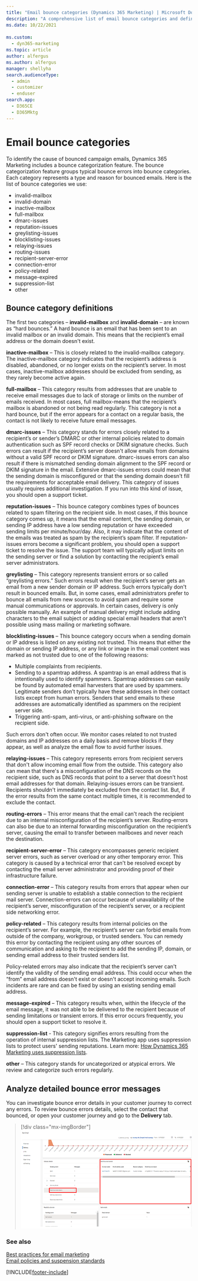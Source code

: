 ```yaml
---
title: "Email bounce categories (Dynamics 365 Marketing) | Microsoft Docs"
description: "A comprehensive list of email bounce categories and definitions for Dynamics 365 Marketing."
ms.date: 10/22/2021

ms.custom: 
  - dyn365-marketing
ms.topic: article
author: alfergus
ms.author: alfergus
manager: shellyha
search.audienceType: 
  - admin
  - customizer
  - enduser
search.app: 
  - D365CE
  - D365Mktg
---
```


# Email bounce categories

To identify the cause of bounced campaign emails, Dynamics 365 Marketing includes a bounce categorization feature. The bounce categorization feature groups typical bounce errors into bounce categories. Each category represents a type and reason for bounced emails. Here is the list of bounce categories we use:

- invalid-mailbox  
- invalid-domain  
- inactive-mailbox  
- full-mailbox
- dmarc-issues  
- reputation-issues  
- greylisting-issues  
- blocklisting-issues  
- relaying-issues  
- routing-issues  
- recipient-server-error  
- connection-error  
- policy-related  
- message-expired  
- suppression-list  
- other

## Bounce category definitions

The first two categories – **invalid-mailbox** and **invalid-domain** – are known as “hard bounces.” A hard bounce is an email that has been sent to an invalid mailbox or an invalid domain. This means that the recipient’s email address or the domain doesn't exist.

**inactive-mailbox** – This is closely related to the invalid-mailbox category. The inactive-mailbox category indicates that the recipient’s address is disabled, abandoned, or no longer exists on the recipient’s server. In most cases, inactive-mailbox addresses should be excluded from sending, as they rarely become active again.

**full-mailbox** – This category results from addresses that are unable to receive email messages due to lack of storage or limits on the number of emails received. In most cases, full mailbox-means that the recipient’s mailbox is abandoned or not being read regularly. This category is not a hard bounce, but if the error appears for a contact on a regular basis, the contact is not likely to receive future email messages.

**dmarc-issues** – This category stands for errors closely related to a recipient’s or sender’s DMARC or other internal policies related to domain authentication such as SPF record checks or DKIM signature checks. Such errors can result if the recipient’s server doesn't allow emails from domains without a valid SPF record or DKIM signature. dmarc-issues errors can also result if there is mismatched sending domain alignment to the SPF record or DKIM signature in the email. Extensive dmarc-issues errors could mean that the sending domain is misconfigured or that the sending domain doesn't fill the requirements for acceptable email delivery. This category of issues usually requires additional investigation. If you run into this kind of issue, you should open a support ticket.

**reputation-issues** – This bounce category combines types of bounces related to spam filtering on the recipient side. In most cases, if this bounce category comes up, it means that the email content, the sending domain, or sending IP address have a low sending reputation or have exceeded sending limits per minute/hour/day. Also, it may indicate that the content of the emails was treated as spam by the recipient’s spam filter. If reputation-issues errors become a significant problem, you should open a support ticket to resolve the issue. The support team will typically adjust limits on the sending server or find a solution by contacting the recipient’s email server administrators.

**greylisting** – This category represents transient errors or so called “greylisting errors.” Such errors result when the recipient’s server gets an email from a new sender domain or IP address. Such errors typically don't result in bounced emails. But, in some cases, email administrators prefer to bounce all emails from new sources to avoid spam and require some manual communications or approvals. In certain cases, delivery is only possible manually. An example of manual delivery might include adding characters to the email subject or adding special email headers that aren't possible using mass mailing or marketing software.

**blocklisting-issues** – This bounce category occurs when a sending domain or IP address is listed on any existing not trusted. This means that either the domain or sending IP address, or any link or image in the email content was marked as not trusted due to one of the following reasons:

- Multiple complaints from recipients.
- Sending to a spamtrap address. A spamtrap is an email address that is intentionally used to identify spammers. Spamtrap addresses can easily be found by automated email harvesters that are used by spammers. Legitimate senders don’t typically have these addresses in their contact lists except from human errors. Senders that send emails to these addresses are automatically identified as spammers on the recipient server side.
- Triggering anti-spam, anti-virus, or anti-phishing software on the recipient side.

Such errors don't often occur. We monitor cases related to not trusted domains and IP addresses on a daily basis and remove blocks if they appear, as well as analyze the email flow to avoid further issues.

**relaying-issues** – This category represents errors from recipient servers that don't allow incoming email flow from the outside. This category also can mean that there's a misconfiguration of the DNS records on the recipient side, such as DNS records that point to a server that doesn't host email addresses for that domain. Relaying-issues errors can be transient. Recipients shouldn't immediately be excluded from the contact list. But, if the error results from the same contact multiple times, it is recommended to exclude the contact.

**routing-errors** – This error means that the email can't reach the recipient due to an internal misconfiguration of the recipient’s server. Routing-errors can also be due to an internal forwarding misconfiguration on the recipient’s server, causing the email to transfer between mailboxes and never reach the destination. 

**recipient-server-error** – This category encompasses generic recipient server errors, such as server overload or any other temporary error. This category is caused by a technical error that can't be resolved except by contacting the email server administrator and providing proof of their infrastructure failure.

**connection-error** – This category results from errors that appear when our sending server is unable to establish a stable connection to the recipient mail server. Connection-errors can occur because of unavailability of the recipient’s server, misconfiguration of the recipient’s server, or a recipient side networking error.

**policy-related** – This category results from internal policies on the recipient’s server. For example, the recipient’s server can forbid emails from outside of the company, workgroup, or trusted senders. You can remedy this error by contacting the recipient using any other sources of communication and asking to the recipient to add the sending IP, domain, or sending email address to their trusted senders list.

Policy-related errors may also indicate that the recipient’s server can't identify the validity of the sending email address. This could occur when the “from” email address doesn't exist or doesn't accept incoming emails. Such incidents are rare and can be fixed by using an existing sending email address.

**message-expired** – This category results when, within the lifecycle of the email message, it was not able to be delivered to the recipient because of sending limitations or transient errors. If this error occurs frequently, you should open a support ticket to resolve it.

**suppression-list** - This category signifies errors resulting from the operation of internal suppression lists. The Marketing app uses suppression lists to protect users' sending reputations. Learn more: [How Dynamics 365 Marketing uses suppression lists](suppression-lists.md).

**other** – This category stands for uncategorized or atypical errors. We review and categorize such errors regularly.

## Analyze detailed bounce error messages

You can investigate bounce error details in your customer journey to correct any errors. To review bounce errors details, select the contact that bounced, or open your customer journey and go to the **Delivery** tab.

> [!div class="mx-imgBorder"]
> ![Screenshot showing email bounce details.](media/email-bounce-categories-errors.png "Screenshot showing email bounce details")

### See also

[Best practices for email marketing](get-ready-email-marketing.md)  
[Email policies and suspension standards](email-policies.md)  

[!INCLUDE[footer-include](../includes/footer-banner.md)]